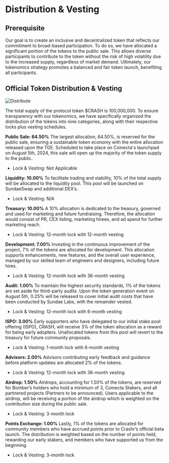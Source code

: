# Distribution & Vesting

## Prerequisite 

Our goal is to create an inclusive and decentralized token that reflects our commitment to broad-based participation. To do so, we have allocated a significant portion of the tokens to the public sale. This allows diverse participants to contribute to the token without the risk of high volatility due to the increased supply, regardless of market demand. Ultimately, our tokenomics strategy promotes a balanced and fair token launch, benefiting all participants. 

## Official Token Distribution & Vesting 

![Distribute](/img/Distribution.png)

The total supply of the protocol token $CRASH is 100,000,000. To ensure transparency with our tokenomics, we have specifically organized the distribution of the tokens into nine categories, along with their respective locks plus vesting schedules.

**Public Sale: 64.50%**
The largest allocation, 64.50%, is reserved for the public sale, ensuring a sustainable token economy with the entire allocation released upon the TGE. Scheduled to take place on Coinecta's launchpad on August 5th, 2024, this sale will open up the majority of the token supply to the public.
- Lock & Vesting: Not Applicable

**Liquidity: 10.00%**
To facilitate trading and stability, 10% of the total supply will be allocated to the liquidity pool. This pool will be launched on SundaeSwap and additional DEX’s.
- Lock & Vesting: N/A

**Treasury: 10.00%**
A 10% allocation is dedicated to the treasury, governed and used for marketing and future fundraising. Therefore, the allocation would consist of PR, CEX listing, marketing hirees, and ad spend for further marketing reach. 
- Lock & Vesting: 12-month lock with 12-month vesting

**Development: 7.00%**
Investing in the continuous improvement of the project, 7% of the tokens are allocated for development. This allocation supports enhancements, new features, and the overall user experience, managed by our skilled team of engineers and designers, including future hires.
- Lock & Vesting: 12-month lock with 36-month vesting

**Audit: 1.00%**
To maintain the highest security standards, 1% of the tokens are set aside for third-party audits. Upon the token generation event on August 5th, 0.25% will be released to cover initial audit costs that have been conducted by Sundae Labs, with the remainder vested.
- Lock & Vesting: 12-month lock with 6-month vesting

**ISPO: 3.00%**
Early supporters who have delegated to our initial stake pool offering (ISPO), CRASH, will receive 3% of the token allocation as a reward for being early adopters. Unallocated tokens from this pool will revert to the treasury for future community proposals.
- Lock & Vesting: 1-month lock with 6-month vesting

**Advisors: 2.00%**
Advisors contributing early feedback and guidance before platform updates are allocated 2% of the tokens. 
- Lock & Vesting: 12-month lock with 36-month vesting

**Airdrop: 1.50%**
Airdrops, accounting for 1.50% of the tokens, are reserved for Bomber’s holders who hold a minimum of 3, Coinecta Stakers, and all partnered projects (Partners to be announced). Users applicable to the airdrop, will be receiving a portion of the airdrop which is weighted on the contribution size during the public sale.
- Lock & Vesting: 3-month lock

**Points Exchange: 1.00%**
Lastly, 1% of the tokens are allocated for community members who have accrued points prior to Crashr’s official beta launch. The distribution is weighted based on the number of points held, rewarding our early stakers, and members who have supported us from the beginning. 
- Lock & Vesting: 3-month lock
